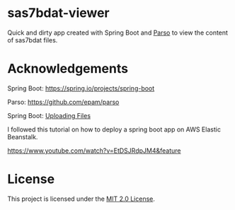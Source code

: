# sas7bdat-viewer
Quick and dirty app created with Spring Boot and [Parso](https://github.com/epam/parso) to view the content of sas7bdat files.

# Acknowledgements
Spring Boot: https://spring.io/projects/spring-boot

Parso: https://github.com/epam/parso

Spring Boot: [Uploading Files](https://spring.io/guides/gs/uploading-files/)

I followed this tutorial on how to deploy a spring boot app on AWS Elastic Beanstalk.

https://www.youtube.com/watch?v=EtDSJRdpJM4&feature

# License
This project is licensed under the [MIT 2.0 License](LICENSE).
